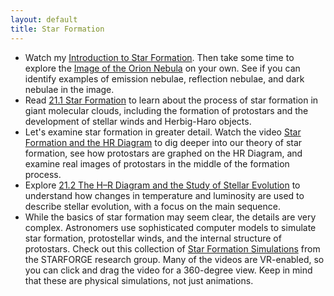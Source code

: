```yaml
---
layout: default
title: Star Formation
---
```


- Watch my [Introduction to Star Formation](https://youtu.be/hg_jNIoBmiE). Then take some time to explore the [Image of the Orion Nebula](https://storage.googleapis.com/avh-astro-videos/Orion_Head_to_Toe.jpg) on your own. See if you can identify examples of emission nebulae, reflection nebulae, and dark nebulae in the image.
- Read [21.1 Star Formation](https://openstax.org/books/astronomy-2e/pages/21-1-star-formation) to learn about the process of star formation in giant molecular clouds, including the formation of protostars and the development of stellar winds and Herbig-Haro objects.
- Let's examine star formation in greater detail. Watch the video [Star Formation and the HR Diagram](https://youtu.be/nFt5gtcwM7I) to dig deeper into our theory of star formation, see how protostars are graphed on the HR Diagram, and examine real images of protostars in the middle of the formation process.
- Explore [21.2 The H–R Diagram and the Study of Stellar Evolution](https://openstax.org/books/astronomy-2e/pages/21-2-the-h-r-diagram-and-the-study-of-stellar-evolution) to understand how changes in temperature and luminosity are used to describe stellar evolution, with a focus on the main sequence.
- While the basics of star formation may seem clear, the details are very complex. Astronomers use sophisticated computer models to simulate star formation, protostellar winds, and the internal structure of protostars. Check out this collection of [Star Formation Simulations](https://www.starforge.space/movies.html) from the STARFORGE research group. Many of the videos are VR-enabled, so you can click and drag the video for a 360-degree view. Keep in mind that these are physical simulations, not just animations. 
